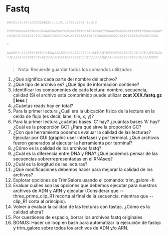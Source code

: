 # Fastq


![fastq](./images/fastq.png)

>Nota: Recuerde guardar todos los comandos utilizados

1. ¿Qué significa cada parte del nombre del archivo?  
2. ¿Qué tipo de archivo es? ¿Qué tipo de información contiene?  
3. Identificar los componentes de cada lectura: nombre, secuencia, calidad (Si el archivo está comprimido puede utilizar **zcat XXX.fastq.gz | less** )  
4. ¿Cuántas reads hay en total?  
5. Para la primer lectura ¿Cuál era la ubicación física de la lectura en la celda de flujo (es decir, lane, tile, x, y)?  
6. Para la primer lectura ¿cuántas bases 'C' hay? ¿cuántas bases 'A' hay? ¿Cuál es la proporción GC? ¿Para qué sirve la proporción GC?  
7. ¿Con qué herramienta podemos evaluar la calidad de las lecturas? Ejecutar por GUI (graphic user interfase) y por terminal. ¿Qué archivos fueron generados al ejecutar la herramienta por terminal?  
8. ¿Cómo es la calidad de los archivos fastq?  
9. ¿Cuál es la diferencia entre DNA y RNA? ¿Qué podemos pensar de las secuencias sobrerrepresentadas en el RNAseq?  
10. ¿Cuál es la longitud de las lecturas?  
11. ¿Qué modificaciones debemos hacer para mejorar la calidad de los archivos?  
12. Explorar opciones de TrimGalore usando el comando: trim_galore -h  
13. Evaluar cuáles son las opciones que debemos ejecutar para nuestros archivos de ADN y ARN y ejecutar (Considerar que --three_prime_clip_R1 recorta al final de la secuencia, mientras que --clip_R1 corta al principio).  
14. Volver a evaluar la calidad de las lecturas con fastqc. ¿Cómo es la calidad ahora?  
15. Por cuestiones de espacio, borrar los archivos fastq originales  
16. BONUS: Hacer un loop en bash para automatizar la ejecución de fastqc y trim_galore sobre todos los archivos de ADN y/o ARN.  
